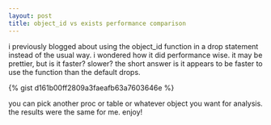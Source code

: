 ```yaml
---
layout: post
title: object_id vs exists performance comparison
---
```


i previously blogged about using the object_id function in a drop statement instead of the usual way. i wondered how it did performance wise. it may be prettier, but is it faster? slower? the short answer is it appears to be faster to use the function than the default drops. 

{% gist d161b00ff2809a3faeafb63a7603646e %}

you can pick another proc or table or whatever object you want for analysis. the results were the same for me. enjoy!
